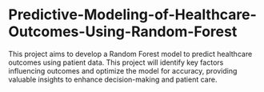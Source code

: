 # Predictive-Modeling-of-Healthcare-Outcomes-Using-Random-Forest
This project aims to develop a Random Forest model to predict healthcare outcomes using patient data. This project will identify key factors influencing outcomes and optimize the model for accuracy, providing valuable insights to enhance decision-making and patient care.
